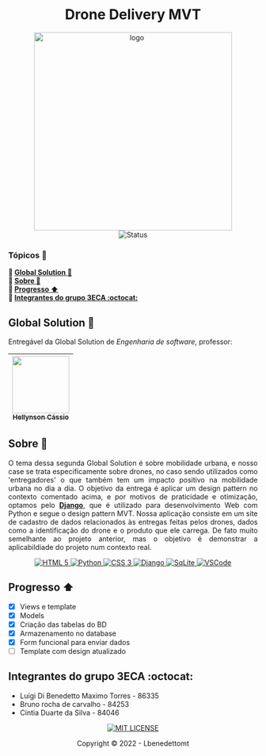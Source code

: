 <h1 align="center">Drone Delivery MVT</h1>
<p align="center">
    <img src="https://ostechnix.com/wp-content/uploads/2016/05/Django-Framework.png" alt="logo" width="400"><br>
    <img src="http://img.shields.io/badge/status-finalizado-brightgreen?style=for-the-badge" alt="Status">
</p>

### Tópicos :large_blue_diamond:
**:small_blue_diamond: [Global Solution :bookmark_tabs:](#global-solution-bookmark_tabs)**  
**:small_blue_diamond: [Sobre :book:](#sobre-book)**  
**:small_blue_diamond: [Progresso :arrow_up:](#progresso-arrow_up)**  
**:small_blue_diamond: [Integrantes do grupo 3ECA :octocat:](#integrantes-do-grupo-3eca-octocat)**

## Global Solution :bookmark_tabs:
Entregável da Global Solution de *Engenharia de software*, professor:

| [<img src="https://media-exp1.licdn.com/dms/image/C4D03AQHf50X-Zr9OGw/profile-displayphoto-shrink_800_800/0/1595695529426?e=1671667200&v=beta&t=59neuUsh3UJq8d_u7zQrR3OVVgHDsKKq6GJnCxYCG-U" width=115><br><sub>Hellynson Cássio</sub>](https://www.linkedin.com/in/hellynson-cássio-18601539/) | 
| :---: 

## Sobre :book:
<p align="justify">
    O tema dessa segunda Global Solution é sobre mobilidade urbana, e nosso case se trata especificamente sobre drones, no caso sendo utilizados como 'entregadores' o que também tem um impacto positivo na mobilidade urbana no dia a dia. O objetivo da entrega é aplicar um design pattern no contexto comentado acima, e por motivos de praticidade e otimização, optamos pelo <Strong><a href="https://www.djangoproject.com" target="_blank">Django</a></Strong>, que é utilizado para desenvolvimento Web com Python e segue o design pattern MVT. Nossa aplicação consiste em um site de cadastro de dados relacionados às entregas feitas pelos drones, dados como a identificação do drone e o produto que ele carrega. De fato muito semelhante ao projeto anterior, mas o objetivo é demonstrar a aplicabildiade do projeto num contexto real.
</p>
<p align="center">
    <a href="https://developer.mozilla.org/docs/Web/HTML" target="_blank">
        <img src="https://img.shields.io/badge/html5-%23E34F26.svg?style=for-the-badge&logo=html5&logoColor=white" alt="HTML 5">
    </a>
    <a href="https://developer.mozilla.org/pt-BR/docs/Glossary/Python" target="_blank">
        <img src="https://img.shields.io/badge/python-%23323330.svg?style=for-the-badge&logo=python" alt="Python">
    </a>
    <a href="https://developer.mozilla.org/docs/Web/CSS" target="_blank">
        <img src="https://img.shields.io/badge/css3-%231572B6.svg?style=for-the-badge&logo=css3&logoColor=white" alt="CSS 3">
    </a>
    <a href="https://www.djangoproject.com" target="_blank">
        <img src="https://img.shields.io/badge/Django-092E20?style=for-the-badge&logo=django&logoColor=white" alt="Django">
    </a>
    <a href="https://sqlitebrowser.org" target="_blank">
        <img src="https://img.shields.io/badge/SQLite-07405E?style=for-the-badge&logo=sqlite&logoColor=white" alt="SqLite">
    </a>
    <a href="https://code.visualstudio.com" target="_blank">
        <img src="https://img.shields.io/badge/Visual_Studio_Code-0078D4?style=for-the-badge&logo=visual%20studio%20code&logoColor=white" alt="VSCode">
    </a>
</p>

## Progresso :arrow_up:
- [X] Views e template
- [X] Models
- [X] Criação das tabelas do BD
- [X] Armazenamento no database
- [X] Form funcional para enviar dados
- [ ] Template com design atualizado

## Integrantes do grupo 3ECA :octocat:
- Luigi Di Benedetto Maximo Torres - 86335
- Bruno rocha de carvalho - 84253
- Cintia Duarte da Silva - 84046

<p align="center">
    <a href="./LICENSE" target="_blank">
        <img src="https://img.shields.io/github/license/lcesadm/inh-gpsar-web?style=for-the-badge" alt="MIT LICENSE">
    </a>
</p>

<p align="center">
    Copyright © 2022 - Lbenedettomt
</p>